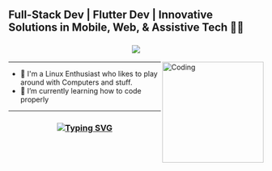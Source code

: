 <!--<h2 align="left">Linxford Kwabena 🩵
</h2>

 [My Resume](Resume) -->
## Full-Stack Dev | Flutter Dev | Innovative Solutions in Mobile, Web, & Assistive Tech 🧑‍💻

<h3 align="center">
  <img src="https://readme-typing-svg.herokuapp.com/?font=Righteous&size=35&center=true&vCenter=true&width=1600&height=70&duration=4000&lines=Hello+There!+I'm+Linxford+You+can+call+me+Linx" />
</h3>
<img align="right" alt="Coding" width="200" src="https://user-images.githubusercontent.com/74038190/212750999-42ff8a64-dad8-4772-9648-849968543991.gif">

---
<!-- <img src="https://profile-counter.glitch.me/linxford/count.svg?"  />-->
- 🔭 I'm a Linux Enthusiast who likes to play around with Computers and stuff.
- 🌱 I’m currently learning how to code properly
<!--- 📫 You can follow me on Youtube. [YouTube](https://www.youtube.com/@Linxford) Please subscribe 🤩 Thanks alot
 🏠 Kindly join my discord [Discord](https://discord.gg/#)-->
---


<h3 align="center">

  [![Typing SVG](https://readme-typing-svg.herokuapp.com?font=Fantasque+Sans+Mono&weight=700&size=24&pause=1000&color=0e75b6&center=true&width=446&lines=Thank+you+for+visiting!+%F0%9F%91%8D)](https://git.io/typing-svg)

</h3>
